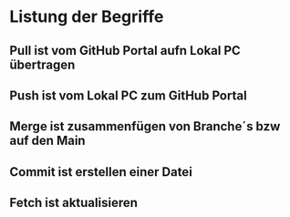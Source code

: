 # Listung der Begriffe

## Pull ist vom GitHub Portal aufn Lokal PC übertragen
## Push ist vom Lokal PC zum GitHub Portal
## Merge ist zusammenfügen von Branche´s bzw auf den Main
## Commit ist erstellen einer Datei
## Fetch ist aktualisieren 